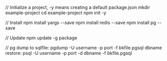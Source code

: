 // Initialize a project, -y means creating a default package.json
mkdir example-project
cd example-project
npm init -y

// Install
npm install yargs --save
npm install redis --save
npm install pg --save

// Update
npm update -g package

// pg
dump to sqlfile: pgdump -U username -p port -f bkfile.pgsql dbname
restore: psql -U username -p port -d dbname -f bkfile.pgsql


